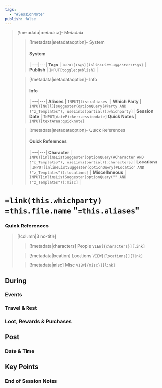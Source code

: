 ```yaml
---
tags:
  - "#SessionNote"
publish: false
---
```

> [!metadata|metadata]- Metadata 
>> [!metadata|metadataoption]- System
>> #### System
>>  |
>> ---|---|
> **Tags** | `INPUT[Tags][inlineListSuggester:tags]` |
> **Publish** | `INPUT[toggle:publish]` |
>
>> [!metadata|metadataoption]- Info
>> #### Info
>>  |
>> ---|---|
>> **Aliases** | `INPUT[list:aliases]` |
>> **Which Party** | `INPUT[Null][suggester(optionQuery(#Party AND !"z_Templates"), useLinks(partial)):whichparty]` |
>> **Session Date** | `INPUT[datePicker:sessiondate]`
>> **Quick Notes** |  `INPUT[textArea:quicknote]`
>
>> [!metadata|metadataoption]- Quick References
>> #### Quick References
>>  |
>> ---|---|
>> **Character** | `INPUT[inlineListSuggester(optionQuery(#Character AND !"z_Templates"), useLinks(partial)):characters]` |
>> **Locations** | `INPUT[inlineListSuggester(optionQuery(#Location AND !"z_Templates")):locations]` |
>> **Miscellaneous** | `INPUT[inlineListSuggester(optionQuery("" AND !"z_Templates")):misc]` |

#  `=link(this.whichparty)` `=this.file.name` "`=this.aliases`"
### Quick References

> [!column|3 no-title]
>> [!metadata|characters] People
>> `VIEW[{characters}][link]`
>
>> [!metadata|location] Locations
>> `VIEW[{locations}][link]`
>
>> [!metadata|misc] Misc
>> `VIEW[{misc}][link]`

## During
### Events

### Travel & Rest

### Loot, Rewards & Purchases

## Post
### Date & Time

## Key Points

### End of Session Notes

